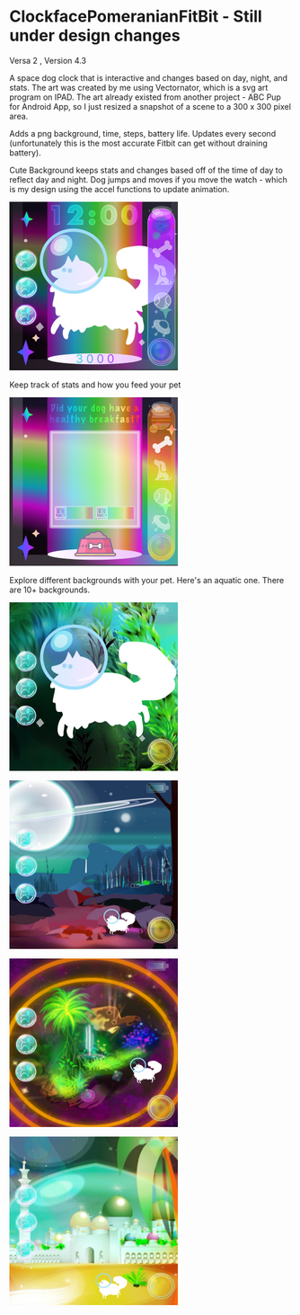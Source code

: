 # ClockfacePomeranianFitBit - Still under design changes
Versa 2 , Version 4.3

A space dog clock that is interactive and changes based on day, night, and stats. 
The art was created by me using Vectornator, which is a svg art program on IPAD. 
The art already existed from another project - ABC Pup for Android App, so I just 
resized a snapshot of a scene to a 300 x 300 pixel area. 


Adds a png background, time, steps, battery life. 
Updates every second (unfortunately this is the most accurate Fitbit can get without draining battery).

Cute Background keeps stats and changes based off of the time of day to reflect day and night. 
Dog jumps and moves if you move the watch - which is my design using the accel functions to update animation. 

![alt text](https://github.com/SarahBass/ClockfacePomeranianFitBit/blob/main/%20Icon%20design%209.png)

Keep track of stats and how you feed your pet

![alt text](https://github.com/SarahBass/ClockfacePomeranianFitBit/blob/main/%20Icon%20design%2017.png)

Explore different backgrounds with your pet. Here's an aquatic one. There are 10+ backgrounds. 

![alt text](https://github.com/SarahBass/ClockfacePomeranianFitBit/blob/main/%20Icon%20design%2030.png)

![alt text](https://github.com/SarahBass/ClockfacePomeranianFitBit/blob/main/%20Icon%20design%2032.png)

![alt text](https://github.com/SarahBass/ClockfacePomeranianFitBit/blob/main/%20Icon%20design%2033.png)

![alt text](https://github.com/SarahBass/ClockfacePomeranianFitBit/blob/main/%20Icon%20design%2021.png)

